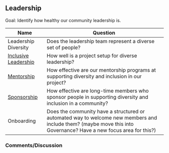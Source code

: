 ## Leadership

Goal: Identify how healthy our community leadership is.

Name | Question
--- | ---
Leadership Diversity | Does the leadership team represent a diverse set of people?
[Inclusive Leadership](./leadership-principles) |  How well is a project setup for diverse leadership?
[Mentorship](./mentorship.md) | How effective are our mentorship programs at supporting diversity and inclusion in our project?
[Sponsorship](./sponsorship.md) | How effective are long-time members who sponsor people in supporting diversity and inclusion in a community?
Onboarding | Does the community have a structured or automated way to welcome new members and include them? (maybe move this into Governance? Have a new focus area for this?)


### Comments/Discussion

